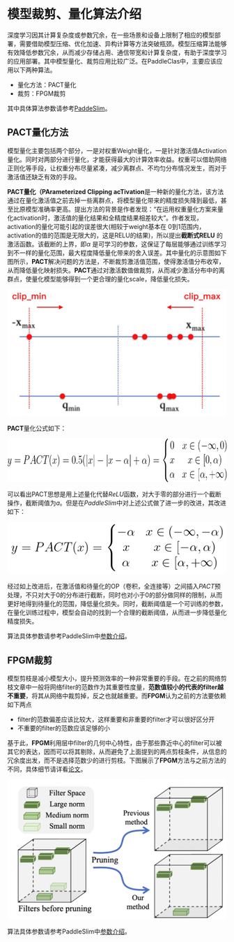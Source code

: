 # 模型裁剪、量化算法介绍

深度学习因其计算复杂度或参数冗余，在一些场景和设备上限制了相应的模型部署，需要借助模型压缩、优化加速、异构计算等方法突破瓶颈。模型压缩算法能够有效降低参数冗余，从而减少存储占用、通信带宽和计算复杂度，有助于深度学习的应用部署。其中模型量化、裁剪应用比较广泛。在PaddleClas中，主要应该应用以下两种算法。

- 量化方法：PACT量化
- 裁剪：FPGM裁剪

其中具体算法参数请参考[PaddeSlim](https://github.com/PaddlePaddle/PaddleSlim/)。

## PACT量化方法

模型量化主要包括两个部分，一是对权重Weight量化，一是针对激活值Activation量化。同时对两部分进行量化，才能获得最大的计算效率收益。权重可以借助网络正则化等手段，让权重分布尽量紧凑，减少离群点、不均匀分布情况发生，而对于激活值还缺乏有效的手段。

**PACT量化（PArameterized Clipping acTivation**是一种新的量化方法，该方法通过在量化激活值之前去掉一些离群点，将模型量化带来的精度损失降到最低，甚至比原模型准确率更高。提出方法的背景是作者发现：“在运用权重量化方案来量化activation时，激活值的量化结果和全精度结果相差较大”。作者发现，activation的量化可能引起的误差很大(相较于weight基本在 0到1范围内，activation的值的范围是无限大的，这是RELU的结果)，所以提出**截断式RELU** 的激活函数。该截断的上界，即$α$ 是可学习的参数，这保证了每层能够通过训练学习到不一样的量化范围，最大程度降低量化带来的舍入误差。其中量化的示意图如下图所示，**PACT**解决问题的方法是，不断裁剪激活值范围，使得激活值分布收窄，从而降低量化映射损失。**PACT**通过对激活数值做裁剪，从而减少激活分布中的离群点，使量化模型能够得到一个更合理的量化scale，降低量化损失。

<div align="center">
<img src="../../images/algorithm_introduction/quantization.jpg"  width = "600" />
</div>


**PACT**量化公式如下：

<div align="center">
<img src="../../images/algorithm_introduction/quantization_formula.png"  width = "800" height="100"/>
</div>



可以看出PACT思想是用上述量化代替*ReLU*函数，对大于零的部分进行一个截断操作，截断阈值为$a$。但是在*PaddleSlim*中对上述公式做了进一步的改进，其改进如下：

<div align="center">
<img src="../../images/algorithm_introduction/quantization_formula_slim.png"  width = "550" height="120"/>
</div>



经过如上改进后，在激活值和待量化的OP（卷积，全连接等）之间插入*PACT*预处理，不只对大于0的分布进行截断，同时也对小于0的部分做同样的限制，从而更好地得到待量化的范围，降低量化损失。同时，截断阈值是一个可训练的参数，在量化训练过程中，模型会自动的找到一个合理的截断阈值，从而进一步降低量化精度损失。

算法具体参数请参考PaddleSlim中[参数介绍](https://github.com/PaddlePaddle/PaddleSlim/blob/release/2.0.0/docs/zh_cn/api_cn/dygraph/quanter/qat.rst#qat)。

## FPGM裁剪

模型剪枝是减小模型大小，提升预测效率的一种非常重要的手段。在之前的网络剪枝文章中一般将网络filter的范数作为其重要性度量，**范数值较小的代表的filter越不重要**，将其从网络中裁剪掉，反之也就越重要。而**FPGM**认为之前的方法要依赖如下两点

- filter的范数偏差应该比较大，这样重要和非重要的filter才可以很好区分开
- 不重要的filter的范数应该足够的小

基于此，**FPGM**利用层中filter的几何中心特性，由于那些靠近中心的filter可以被其它的表达，因而可以将其剔除，从而避免了上面提到的两点剪枝条件，从信息的冗余度出发，而不是选择范数少的进行剪枝。下图展示了**FPGM**方法与之前方法的不同，具体细节请详看[论文](https://openaccess.thecvf.com/content_CVPR_2019/papers/He_Filter_Pruning_via_Geometric_Median_for_Deep_Convolutional_Neural_Networks_CVPR_2019_paper.pdf)。

<div align="center">
<img src="../../images/algorithm_introduction/fpgm.png"  width = "600" />
</div>




算法具体参数请参考PaddleSlim中[参数介绍](https://github.com/PaddlePaddle/PaddleSlim/blob/release/2.0.0/docs/zh_cn/api_cn/dygraph/pruners/fpgm_filter_pruner.rst#fpgmfilterpruner)。
